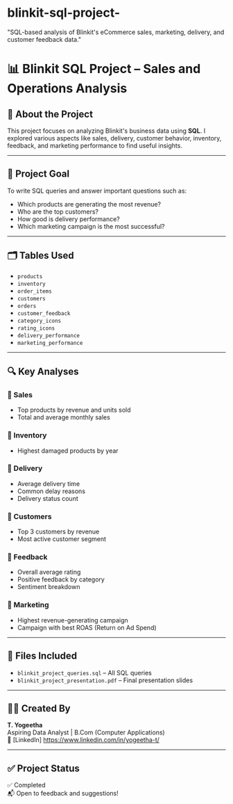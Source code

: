 # blinkit-sql-project-
"SQL-based analysis of Blinkit's eCommerce sales, marketing, delivery, and customer feedback data."

# 📊 Blinkit SQL Project – Sales and Operations Analysis

## 📌 About the Project

This project focuses on analyzing Blinkit's business data using **SQL**. I explored various aspects like sales, delivery, customer behavior, inventory, feedback, and marketing performance to find useful insights.

---

## 🎯 Project Goal

To write SQL queries and answer important questions such as:
- Which products are generating the most revenue?
- Who are the top customers?
- How good is delivery performance?
- Which marketing campaign is the most successful?

---

## 🗂️ Tables Used

- `products`
- `inventory`
- `order_items`
- `customers`
- `orders`
- `customer_feedback`
- `category_icons`
- `rating_icons`
- `delivery_performance`
- `marketing_performance`

---

## 🔍 Key Analyses

### 🛒 Sales
- Top products by revenue and units sold
- Total and average monthly sales

### 🏬 Inventory
- Highest damaged products by year

### 🚚 Delivery
- Average delivery time
- Common delay reasons
- Delivery status count

### 👤 Customers
- Top 3 customers by revenue
- Most active customer segment

### 💬 Feedback
- Overall average rating
- Positive feedback by category
- Sentiment breakdown

### 📢 Marketing
- Highest revenue-generating campaign
- Campaign with best ROAS (Return on Ad Spend)

---

## 📁 Files Included

- `blinkit_project_queries.sql` – All SQL queries  
- `blinkit_project_presentation.pdf` – Final presentation slides

---

## 👩‍💻 Created By

**T. Yogeetha**  
Aspiring Data Analyst | B.Com (Computer Applications)  
🔗 [LinkedIn] https://www.linkedin.com/in/yogeetha-t/

---

## ✅ Project Status

✅ Completed  
📬 Open to feedback and suggestions!
